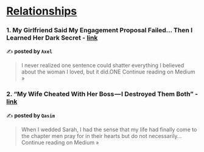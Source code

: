 
<h1><a href=https://medium.com/tag/relationships/recommended target="_blank" rel="noopener noreferrer">Relationships</a></h1>
<h3>1. My Girlfriend Said My Engagement Proposal Failed… Then I Learned Her Dark Secret - <a href="https://medium.com/@muhammadmosa_82897/my-girlfriend-said-my-engagement-proposal-failed-then-i-learned-her-dark-secret-6d542bdab4e6?source=rss------relationships-5" target="_blank" rel="noopener noreferrer">link</a></h3>

✍️ **posted by `Axel`**

<blockquote>I never realized one sentence could shatter everything I believed about the woman I loved, but it did.ONE
Continue reading on Medium »</blockquote>

<h3>2. “My Wife Cheated With Her Boss — I Destroyed Them Both” - <a href="https://medium.com/@qasimismail789/my-wife-cheated-with-her-boss-i-destroyed-them-both-4bb1396dbe85?source=rss------relationships-5" target="_blank" rel="noopener noreferrer">link</a></h3>

✍️ **posted by `Qasim`**

<blockquote>When I wedded Sarah, I had the sense that my life had finally come to the chapter men pray for in their hearts but do not necessarily…
Continue reading on Medium »</blockquote>

